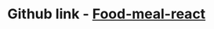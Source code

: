 # Github link - [Food-meal-react](https://github.com/JannatBorna/Food-meal-react)

<!-- 
1.design demo
https://wpbingosite.com/wordpress/foodpa/

2.design demo
https://wpbingosite.com/wordpress/foodpa/home-2/

3. design demo
https://wpbingosite.com/wordpress/foodpa/home-3/

4. design demo
https://wpbingosite.com/wordpress/foodpa/home-4/

5.design demo
https://wpbingosite.com/wordpress/foodpa/home-5/

6.design demo
https://wpbingosite.com/wordpress/foodpa/home-3/

7.design demo
https://wpbingosite.com/wordpress/foodpa/home-7/

- css design
<https://blog.devgenius.io/wavy-background-with-css-svg-4910821c2b87> 

- center
d-flex flex-column justify-content-center

-->
